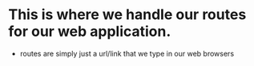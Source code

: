# This is where we handle our routes for our web application.

-   routes are simply just a url/link that we type in our web browsers
